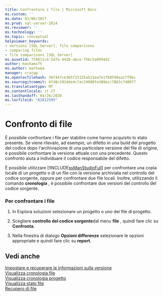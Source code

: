 ```yaml
---
title: Confrontare i file | Microsoft Docs
ms.custom: ''
ms.date: 03/06/2017
ms.prod: sql-server-2014
ms.reviewer: ''
ms.technology: ''
ms.topic: conceptual
helpviewer_keywords:
- versions [SQL Server], file comparisons
- comparing files
- file comparisons [SQL Server]
ms.assetid: 728811c4-5d7a-4420-abce-f56c5a0994d2
author: mashamsft
ms.author: mathoma
manager: craigg
ms.openlocfilehash: 36f447ce365f25135a521ea7e1760599aa17f9bc
ms.sourcegitcommit: 6fd8c1914de4c7ac24900fe388ecc7883c740077
ms.translationtype: MT
ms.contentlocale: it-IT
ms.lasthandoff: 04/26/2020
ms.locfileid: "62812595"
---
```

# <a name="compare-files"></a>Confronto di file
  È possibile confrontare i file per stabilire come hanno acquisito lo stato presente. Se viene rilevato, ad esempio, un difetto in una build del progetto del codice dopo l'archiviazione di una particolare versione del file di origine, è possibile confrontare la versione attuale con una precedente. Questo confronto aiuta a individuare il codice responsabile del difetto.  
  
 È possibile utilizzare [!INCLUDE[ssManStudioFull](../includes/ssmanstudiofull-md.md)] per confrontare una copia locale di un progetto o di un file con la versione archiviata nel controllo del codice sorgente, oppure per confrontare due file locali. Inoltre, utilizzando il comando **cronologia** , è possibile confrontare due versioni del controllo del codice sorgente.  
  
### <a name="to-compare-files"></a>Per confrontare i file  
  
1.  In Esplora soluzioni selezionare un progetto o uno dei file di progetto.  
  
2.  Scegliere **controllo del codice sorgente**dal menu **file** , quindi fare clic su **Confronta**.  
  
3.  Nella finestra di dialogo **Opzioni differenze** selezionare le opzioni appropriate e quindi fare clic su **report**.  
  
## <a name="see-also"></a>Vedi anche  
 [Impostare e recuperare le informazioni sulla versione](../../2014/database-engine/set-and-retrieve-version-information.md)   
 [Visualizza cronologia file](../../2014/database-engine/view-file-history.md)   
 [Visualizza cronologia progetto](../../2014/database-engine/view-project-history.md)   
 [Visualizza stato file](../../2014/database-engine/view-file-status.md)   
 [Recupero di file](../../2014/database-engine/retrieve-files.md)  
  
  
